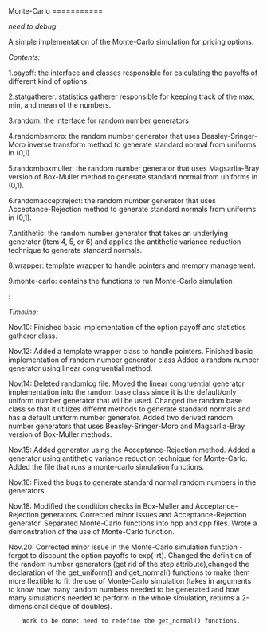 <link href="http://kevinburke.bitbucket.org/markdowncss/markdown.css" rel="stylesheet"></link>
Monte-Carlo
===========

*need to debug*

A simple implementation of the Monte-Carlo simulation for pricing options.

*Contents:*

1.payoff: the interface and classes responsible for calculating the payoffs of 
          different kind of options.

2.statgatherer: statistics gatherer responsible for keeping track of the max, min, and mean
                of the numbers.

3.random: the interface for random number generators

4.randombsmoro: the random number generator that uses Beasley-Sringer-Moro inverse transform
                method to generate standard normal from uniforms in (0,1).

5.randomboxmuller: the random number generator that uses Magsarlia-Bray version of Box-Muller
                   method to generate standard normal from uniforms in (0,1).

6.randomacceptreject: the random number generator that uses Acceptance-Rejection method to
                       generate standard normals from uniforms in (0,1).

7.antithetic: the random number generator that takes an underlying generator (item 4, 5, or 6)
               and applies the antithetic variance reduction technique to generate standard
               normals.

8.wrapper: template wrapper to handle pointers and memory management.

9.monte-carlo: contains the functions to run Monte-Carlo simulation

:

*Timeline:*

Nov.10: Finished basic implementation of the option payoff and statistics gatherer class.

Nov.12: Added a template wrapper class to handle pointers.
        Finished basic implementation of random number generator class 
        Added a random number generator using linear congruential method.

Nov.14: Deleted randomlcg file. Moved the linear congruential generator implementation into
        the random base class since it is the default/only uniform number generator that will
        be used.
        Changed the random base class so that it utilizes differnt methods to generate standard
        normals and has a default uniform number generator.
        Added two derived random number generators that uses Beasley-Sringer-Moro and Magsarlia-Bray
        version of Box-Muller methods.

Nov.15: Added generator using the Acceptance-Rejection method.
        Added a generator using antithetic variance reduction technique for Monte-Carlo.
        Added the file that runs a monte-carlo simulation functions.

Nov.16: Fixed the bugs to generate standard normal random numbers in the generators.

Nov.18: Modified the condition checks in Box-Muller and Acceptance-Rejection generators.
        Corrected minor issues and Acceptance-Rejection generator.
        Separated Monte-Carlo functions into hpp and cpp files.
        Wrote a demonstration of the use of Monte-Carlo function.

Nov.20: Corrected minor issue in the Monte-Carlo simulation function - forgot to discount the option
        payoffs to exp(-rt).
        Changed the definition of the random number generators (get rid of the step attribute),changed
        the declaration of the get_uniform() and get_normal() functions to make them more flextible to
        fit the use of Monte-Carlo simulation (takes in arguments to know how many random numbers needed
        to be generated and how many simulations needed to perform in the whole simulation, returns a 
        2-dimensional deque of doubles). 
        
        
        Work to be done: need to redefine the get_normal() functions.
